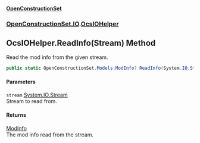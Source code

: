#### [OpenConstructionSet](index 'index')
### [OpenConstructionSet.IO](index#OpenConstructionSet_IO 'OpenConstructionSet.IO').[OcsIOHelper](JZTSUWDp1bIPbzqkTvZY3Q 'OpenConstructionSet.IO.OcsIOHelper')
## OcsIOHelper.ReadInfo(Stream) Method
Read the mod info from the given stream.  
```csharp
public static OpenConstructionSet.Models.ModInfo? ReadInfo(System.IO.Stream stream);
```
#### Parameters
<a name='OpenConstructionSet_IO_OcsIOHelper_ReadInfo(System_IO_Stream)_stream'></a>
`stream` [System.IO.Stream](https://docs.microsoft.com/en-us/dotnet/api/System.IO.Stream 'System.IO.Stream')  
Stream to read from.
  
#### Returns
[ModInfo](h0vCAhsmAC6iWOaLYw25cg 'OpenConstructionSet.Models.ModInfo')  
The mod info read from the stream.
